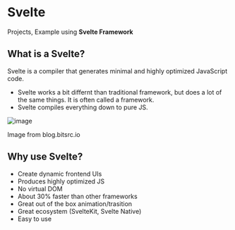 # Svelte

Projects, Example using **Svelte Framework**

## What is a Svelte?

Svelte is a compiler that generates minimal and highly optimized JavaScript code.

- Svelte works a bit differnt than traditional framework, but does a lot of the same things. It is often called a framework.
- Svelte compiles everything down to pure JS.

![image](https://github.com/locateganesh/Svelte/assets/8056477/a651fdb2-b969-4a2f-9bc9-195a26d0053e)

Image from blog.bitsrc.io

## Why use Svelte?

- Create dynamic frontend UIs
- Produces highly optimized JS
- No virtual DOM
- About 30% faster than other frameworks
- Great out of the box animation/trasition
- Great ecosystem (SvelteKit, Svelte Native)
- Easy to use
